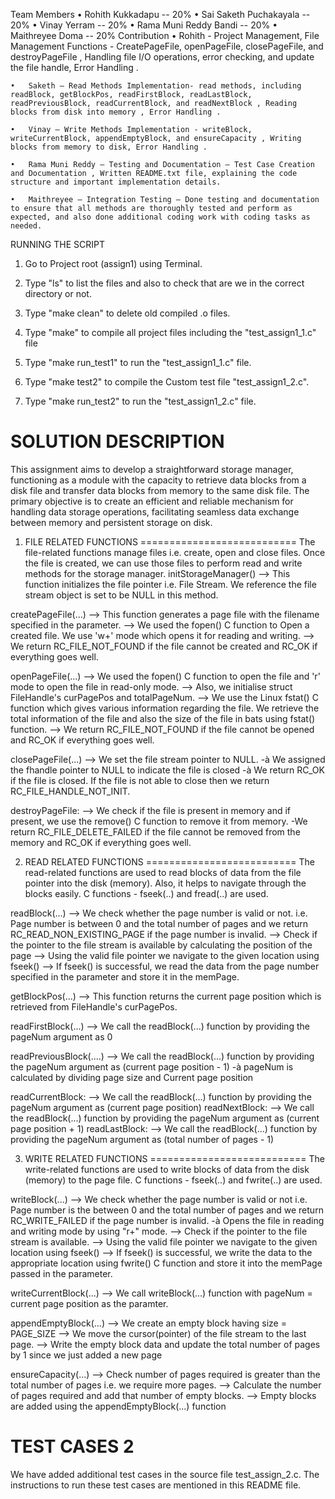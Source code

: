 Team Members
	•	Rohith Kukkadapu -- 20%
	•	Sai Saketh Puchakayala -- 20%
	•	Vinay Yerram -- 20%
	•	Rama Muni Reddy Bandi -- 20%
	•	Maithreyee Doma -- 20%
Contribution 
	•	Rohith - Project Management, File Management Functions - CreatePageFile, openPageFile, closePageFile, and destroyPageFile , Handling file I/O operations, error checking, and update the file handle, Error Handling .

	•	Saketh – Read Methods Implementation- read methods, including readBlock, getBlockPos, readFirstBlock, readLastBlock, readPreviousBlock, readCurrentBlock, and readNextBlock , Reading blocks from disk into memory , Error Handling .

	•	Vinay – Write Methods Implementation - writeBlock, writeCurrentBlock, appendEmptyBlock, and ensureCapacity , Writing blocks from memory to disk, Error Handling .

	•	Rama Muni Reddy – Testing and Documentation – Test Case Creation and Documentation , Written README.txt file, explaining the code structure and important implementation details.

	•	Maithreyee – Integration Testing – Done testing and documentation  to ensure that all methods are thoroughly tested and perform as expected, and also done additional coding work with coding tasks as needed.



RUNNING THE SCRIPT

1) Go to Project root (assign1) using Terminal.

2) Type "ls" to list the files and also to check that are we in the correct directory or not.

3) Type "make clean" to delete old compiled .o files.

4) Type "make" to compile all project files including the "test_assign1_1.c" file 

5) Type "make run_test1" to run the "test_assign1_1.c" file.

6) Type "make test2" to compile the Custom test file "test_assign1_2.c".

7) Type "make run_test2" to run the "test_assign1_2.c" file.



SOLUTION DESCRIPTION
==========================

This assignment aims to develop a straightforward storage manager, functioning as a module with the capacity to retrieve data blocks from a disk file and transfer data blocks from memory to the same disk file. The primary objective is to create an efficient and reliable mechanism for handling data storage operations, facilitating seamless data exchange between memory and persistent storage on disk.

1. FILE RELATED FUNCTIONS
===========================
The file-related functions manage files i.e. create, open and close files.
Once the file is created, we can use those files to perform read and write methods for the storage manager.
initStorageManager()
--> This function initializes the file pointer i.e. File Stream.  We reference the file stream object is set to be NULL in this method.

createPageFile(...)
--> This function generates a page file with the filename specified in the parameter.
--> We used the fopen() C function to Open a created file. We use 'w+' mode which opens it for reading and writing.
--> We return RC_FILE_NOT_FOUND if the file cannot be created and RC_OK if everything goes well.

openPageFile(...)
--> We used the fopen() C function to open the file and 'r' mode to open the file in read-only mode.
--> Also, we initialise struct FileHandle's curPagePos and totalPageNum.
--> We use the Linux fstat() C function which gives various information regarding the file. We retrieve the total information of the file and also the size of the file in bats using fstat() function.
--> We return RC_FILE_NOT_FOUND if the file cannot be opened and RC_OK if everything goes well.

closePageFile(...)
--> We set the file stream pointer to NULL.
-à We assigned the fhandle pointer to NULL to indicate the file is closed
-à We return RC_OK if the file is closed. If the file is not able to close then we return RC_FILE_HANDLE_NOT_INIT.

destroyPageFile:
--> We check if the file is present in memory and if present, we use the remove() C function to remove it from memory.
-We return RC_FILE_DELETE_FAILED if the file cannot be removed from the memory and RC_OK if everything goes well.

2. READ RELATED FUNCTIONS
==========================
The read-related functions are used to read blocks of data from the file pointer into the disk (memory). Also, it helps to navigate through the blocks easily.
C functions - fseek(..) and fread(..) are used.

readBlock(...)
--> We check whether the page number is valid or not. i.e. Page number is between 0 and the total number of pages and we return RC_READ_NON_EXISTING_PAGE if the page number is invalid.
--> Check if the pointer to the file stream is available by calculating the position of the page 
--> Using the valid file pointer we navigate to the given location using fseek()
--> If fseek() is successful, we read the data from the page number specified in the parameter and store it in the memPage.

getBlockPos(...)
--> This function returns the current page position which is retrieved from FileHandle's curPagePos.

readFirstBlock(...)
--> We call the readBlock(...) function by providing the pageNum argument as 0

readPreviousBlock(....)
--> We call the readBlock(...) function by providing the pageNum argument as (current page position - 1)
-à pageNum is calculated by dividing page size and Current page position

readCurrentBlock:
--> We call the readBlock(...) function by providing the pageNum argument as (current page position)
readNextBlock:
--> We call the readBlock(...) function by providing the pageNum argument as (current page position + 1)
readLastBlock:
--> We call the readBlock(...) function by providing the pageNum argument as (total number of pages - 1)

3. WRITE RELATED FUNCTIONS
===========================
The write-related functions are used to write blocks of data from the disk (memory) to the page file.
C functions - fseek(..) and fwrite(..) are used.

writeBlock(...)
--> We check whether the page number is valid or not i.e. Page number is the between 0 and the total number of pages and we return RC_WRITE_FAILED if the page number is invalid.
-à Opens the file in reading and writing mode by using "r+" mode.
--> Check if the pointer to the file stream is available.
--> Using the valid file pointer we navigate to the given location using fseek()
--> If fseek() is successful, we write the data to the appropriate location using fwrite() C function and store it into the memPage passed in the parameter.

writeCurrentBlock(...)
--> We call writeBlock(...) function with pageNum = current page position as the paramter.

appendEmptyBlock(...) 
--> We create an empty block having size = PAGE_SIZE
--> We move the cursor(pointer)  of the file stream to the last page.
--> Write the empty block data and update the total number of pages by 1 since we just added a new page

ensureCapacity(...)
--> Check number of pages required is greater than the total number of pages i.e. we require more pages.
--> Calculate the number of pages required and add that number of empty blocks.
--> Empty blocks are added using the appendEmptyBlock(...) function
 
TEST CASES 2
===============
We have added additional test cases in the source file test_assign_2.c. The instructions to run these test cases are mentioned in this README file.

